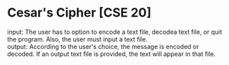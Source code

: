 # Cesar's Cipher [CSE 20]
input: The user has to option to encode a text file, decodea text file, or quit the program. Also, the user must input a text file.    
output: According to the user's choice, the message is encoded or decoded. If an output text file is provided, the text will appear in that file.    
